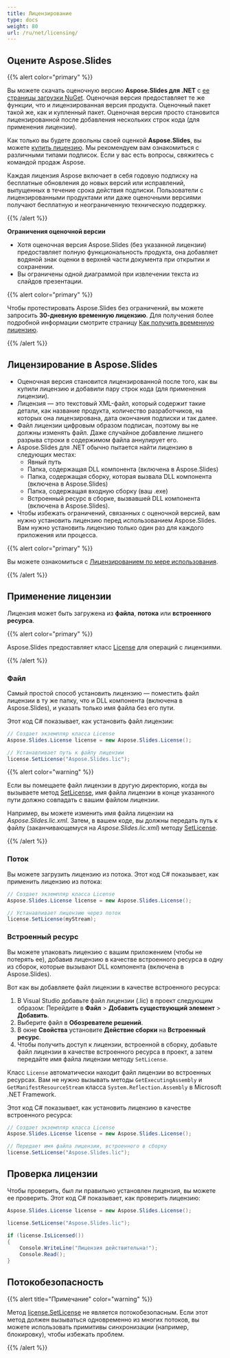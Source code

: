 ```yaml
---
title: Лицензирование
type: docs
weight: 80
url: /ru/net/licensing/
---
```


## **Оцените Aspose.Slides**

{{% alert color="primary" %}} 

Вы можете скачать оценочную версию **Aspose.Slides для .NET** с [ее страницы загрузки NuGet](https://www.nuget.org/packages/Aspose.Slides.NET/). Оценочная версия предоставляет те же функции, что и лицензированная версия продукта. Оценочный пакет такой же, как и купленный пакет. Оценочная версия просто становится лицензированной после добавления нескольких строк кода (для применения лицензии).

Как только вы будете довольны своей оценкой **Aspose.Slides**, вы можете [купить лицензию](https://purchase.aspose.com/buy). Мы рекомендуем вам ознакомиться с различными типами подписок. Если у вас есть вопросы, свяжитесь с командой продаж Aspose.

Каждая лицензия Aspose включает в себя годовую подписку на бесплатные обновления до новых версий или исправлений, выпущенных в течение срока действия подписки. Пользователи с лицензированными продуктами или даже оценочными версиями получают бесплатную и неограниченную техническую поддержку.

{{% /alert %}} 

**Ограничения оценочной версии**

* Хотя оценочная версия Aspose.Slides (без указанной лицензии) предоставляет полную функциональность продукта, она добавляет водяной знак оценки в верхней части документа при открытии и сохранении. 
* Вы ограничены одной диаграммой при извлечении текста из слайдов презентации.

{{% alert color="primary" %}} 

Чтобы протестировать Aspose.Slides без ограничений, вы можете запросить **30-дневную временную лицензию**. Для получения более подробной информации смотрите страницу [Как получить временную лицензию](https://purchase.aspose.com/temporary-license).

{{% /alert %}}

## **Лицензирование в Aspose.Slides**
* Оценочная версия становится лицензированной после того, как вы купили лицензию и добавили пару строк кода (для применения лицензии).
* Лицензия — это текстовый XML-файл, который содержит такие детали, как название продукта, количество разработчиков, на которых она лицензирована, дата окончания подписки и так далее. 
* Файл лицензии цифровым образом подписан, поэтому вы не должны изменять файл. Даже случайное добавление лишнего разрыва строки в содержимом файла аннулирует его.
* Aspose.Slides для .NET обычно пытается найти лицензию в следующих местах:
  * Явный путь
  * Папка, содержащая DLL компонента (включена в Aspose.Slides)
  * Папка, содержащая сборку, которая вызвала DLL компонента (включена в Aspose.Slides)
  * Папка, содержащая входную сборку (ваш .exe)
  * Встроенный ресурс в сборке, вызвавшей DLL компонента (включена в Aspose.Slides).
* Чтобы избежать ограничений, связанных с оценочной версией, вам нужно установить лицензию перед использованием Aspose.Slides. Вам нужно установить лицензию только один раз для каждого приложения или процесса.

{{% alert color="primary" %}} 

Вы можете ознакомиться с [Лицензированием по мере использования](https://docs.aspose.com/slides/net/metered-licensing/).

{{% /alert %}} 


## **Применение лицензии**
Лицензия может быть загружена из **файла**, **потока** или **встроенного ресурса**. 

{{% alert color="primary" %}}

Aspose.Slides предоставляет класс [License](https://reference.aspose.com/slides/net/aspose.slides/license) для операций с лицензиями.

{{% /alert %}} 

### **Файл**
Самый простой способ установить лицензию — поместить файл лицензии в ту же папку, что и DLL компонента (включена в Aspose.Slides), и указать только имя файла без его пути.

Этот код C# показывает, как установить файл лицензии:

``` csharp
// Создает экземпляр класса License 
Aspose.Slides.License license = new Aspose.Slides.License();

// Устанавливает путь к файлу лицензии
license.SetLicense("Aspose.Slides.lic");
```

{{% alert color="warning" %}} 

Если вы помещаете файл лицензии в другую директорию, когда вы вызываете метод [SetLicense](https://reference.aspose.com/slides/net/aspose.slides/license/setlicense/#setlicense_1), имя файла лицензии в конце указанного пути должно совпадать с вашим файлом лицензии.

Например, вы можете изменить имя файла лицензии на *Aspose.Slides.lic.xml*. Затем, в вашем коде, вы должны передать путь к файлу (заканчивающемуся на *Aspose.Slides.lic.xml*) методу [SetLicense](https://reference.aspose.com/slides/net/aspose.slides/license/setlicense/#setlicense_1).

{{% /alert %}}

### **Поток**
Вы можете загрузить лицензию из потока. Этот код C# показывает, как применить лицензию из потока:

``` csharp
// Создает экземпляр класса License 
Aspose.Slides.License license = new Aspose.Slides.License();

// Устанавливает лицензию через поток
license.SetLicense(myStream);
```

### **Встроенный ресурс**
Вы можете упаковать лицензию с вашим приложением (чтобы не потерять ее), добавив лицензию в качестве встроенного ресурса в одну из сборок, которые вызывают DLL компонента (включена в Aspose.Slides). 

Вот как вы добавляете файл лицензии в качестве встроенного ресурса:

1. В Visual Studio добавьте файл лицензии (.lic) в проект следующим образом: Перейдите в **Файл** > **Добавить существующий элемент** > **Добавить**. 
2. Выберите файл в **Обозревателе решений**.
3. В окне **Свойства** установите **Действие сборки** на **Встроенный ресурс**.
4. Чтобы получить доступ к лицензии, встроенной в сборку, добавьте файл лицензии в качестве встроенного ресурса в проект, а затем передайте имя файла лицензии методу `SetLicense`. 


Класс `License` автоматически находит файл лицензии во встроенных ресурсах. Вам не нужно вызывать методы `GetExecutingAssembly` и `GetManifestResourceStream` класса `System.Reflection.Assembly` в Microsoft .NET Framework.

Этот код C# показывает, как установить лицензию в качестве встроенного ресурса:

``` csharp
// Создает экземпляр класса License
Aspose.Slides.License license = new Aspose.Slides.License();

// Передает имя файла лицензии, встроенного в сборку
license.SetLicense("Aspose.Slides.lic");
```

## **Проверка лицензии**

Чтобы проверить, был ли правильно установлен лицензия, вы можете ее проверить. Этот код C# показывает, как проверить лицензию:

```c#
Aspose.Slides.License license = new Aspose.Slides.License();

license.SetLicense("Aspose.Slides.lic");

if (license.IsLicensed())
{
    Console.WriteLine("Лицензия действительна!");
    Console.Read();
}
```

## **Потокобезопасность**

{{% alert title="Примечание" color="warning" %}} 

Метод [license.SetLicense](https://reference.aspose.com/slides/net/aspose.slides/license/setlicense/) не является потокобезопасным. Если этот метод должен вызываться одновременно из многих потоков, вы можете использовать примитивы синхронизации (например, блокировку), чтобы избежать проблем. 

{{% /alert %}}